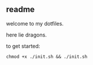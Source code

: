 ## readme

welcome to my dotfiles.

here lie dragons.

to get started:

`chmod +x ./init.sh && ./init.sh`
